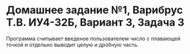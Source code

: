 # Домашнее задание №1, Варибрус Т.В. ИУ4-32Б, Вариант 3, Задача 3
Программа считывает введеное пользователем число с плавающей точкой и отдельно выводит целую и дробную часть.
